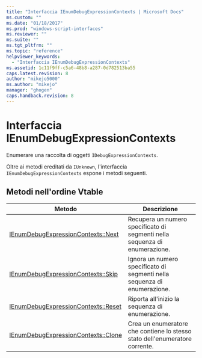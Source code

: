 ```yaml
---
title: "Interfaccia IEnumDebugExpressionContexts | Microsoft Docs"
ms.custom: ""
ms.date: "01/18/2017"
ms.prod: "windows-script-interfaces"
ms.reviewer: ""
ms.suite: ""
ms.tgt_pltfrm: ""
ms.topic: "reference"
helpviewer_keywords: 
  - "Interfaccia IEnumDebugExpressionContexts"
ms.assetid: 1c11f9ff-c5a6-48b8-a287-0d782513ba55
caps.latest.revision: 8
author: "mikejo5000"
ms.author: "mikejo"
manager: "ghogen"
caps.handback.revision: 8
---
```

# Interfaccia IEnumDebugExpressionContexts
Enumerare una raccolta di oggetti `IDebugExpressionContexts`.  
  
 Oltre ai metodi ereditati da `IUnknown`, l'interfaccia `IEnumDebugExpressionContexts` espone i metodi seguenti.  
  
## Metodi nell'ordine Vtable  
  
|Metodo|Descrizione|  
|------------|-----------------|  
|[IEnumDebugExpressionContexts::Next](../../winscript/reference/ienumdebugexpressioncontexts-next.md)|Recupera un numero specificato di segmenti nella sequenza di enumerazione.|  
|[IEnumDebugExpressionContexts::Skip](../../winscript/reference/ienumdebugexpressioncontexts-skip.md)|Ignora un numero specificato di segmenti nella sequenza di enumerazione.|  
|[IEnumDebugExpressionContexts::Reset](../../winscript/reference/ienumdebugexpressioncontexts-reset.md)|Riporta all'inizio la sequenza di enumerazione.|  
|[IEnumDebugExpressionContexts::Clone](../../winscript/reference/ienumdebugexpressioncontexts-clone.md)|Crea un enumeratore che contiene lo stesso stato dell'enumeratore corrente.|